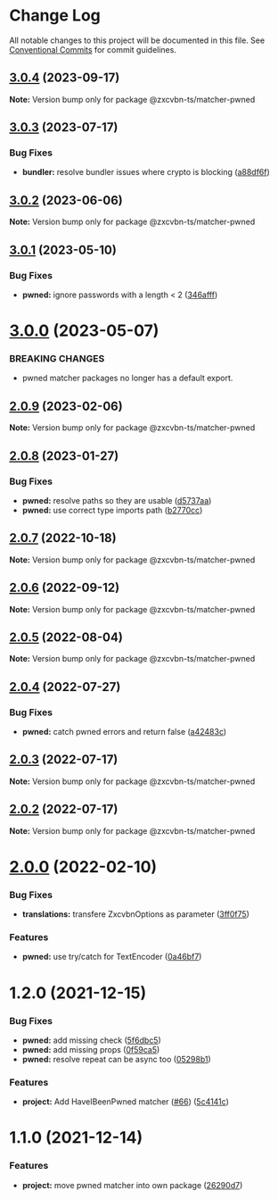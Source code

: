 # Change Log

All notable changes to this project will be documented in this file.
See [Conventional Commits](https://conventionalcommits.org) for commit guidelines.

## [3.0.4](https://github.com/zxcvbn-ts/zxcvbn/compare/@zxcvbn-ts/matcher-pwned@3.0.3...@zxcvbn-ts/matcher-pwned@3.0.4) (2023-09-17)

**Note:** Version bump only for package @zxcvbn-ts/matcher-pwned

## [3.0.3](https://github.com/zxcvbn-ts/zxcvbn/compare/@zxcvbn-ts/matcher-pwned@3.0.2...@zxcvbn-ts/matcher-pwned@3.0.3) (2023-07-17)

### Bug Fixes

- **bundler:** resolve bundler issues where crypto is blocking ([a88df6f](https://github.com/zxcvbn-ts/zxcvbn/commit/a88df6fa12d8ec02ce32e5d01b4b3e62170c924d))

## [3.0.2](https://github.com/zxcvbn-ts/zxcvbn/compare/@zxcvbn-ts/matcher-pwned@3.0.1...@zxcvbn-ts/matcher-pwned@3.0.2) (2023-06-06)

**Note:** Version bump only for package @zxcvbn-ts/matcher-pwned

## [3.0.1](https://github.com/zxcvbn-ts/zxcvbn/compare/@zxcvbn-ts/matcher-pwned@3.0.0...@zxcvbn-ts/matcher-pwned@3.0.1) (2023-05-10)

### Bug Fixes

- **pwned:** ignore passwords with a length < 2 ([346afff](https://github.com/zxcvbn-ts/zxcvbn/commit/346afff3bdcb1531e6ed7ff2b3f26b21e07e7855))

# [3.0.0](https://github.com/zxcvbn-ts/zxcvbn/compare/@zxcvbn-ts/matcher-pwned@2.0.9...@zxcvbn-ts/matcher-pwned@3.0.0) (2023-05-07)

### BREAKING CHANGES

- pwned matcher packages no longer has a default export.

## [2.0.9](https://github.com/zxcvbn-ts/zxcvbn/compare/@zxcvbn-ts/matcher-pwned@2.0.8...@zxcvbn-ts/matcher-pwned@2.0.9) (2023-02-06)

**Note:** Version bump only for package @zxcvbn-ts/matcher-pwned

## [2.0.8](https://github.com/zxcvbn-ts/zxcvbn/compare/@zxcvbn-ts/matcher-pwned@2.0.7...@zxcvbn-ts/matcher-pwned@2.0.8) (2023-01-27)

### Bug Fixes

- **pwned:** resolve paths so they are usable ([d5737aa](https://github.com/zxcvbn-ts/zxcvbn/commit/d5737aa82ddea0928db4997f587ceee302ff79a3))
- **pwned:** use correct type imports path ([b2770cc](https://github.com/zxcvbn-ts/zxcvbn/commit/b2770cc4b7461f615f4f6199430d9db59b9aa565))

## [2.0.7](https://github.com/zxcvbn-ts/zxcvbn/compare/@zxcvbn-ts/matcher-pwned@2.0.6...@zxcvbn-ts/matcher-pwned@2.0.7) (2022-10-18)

**Note:** Version bump only for package @zxcvbn-ts/matcher-pwned

## [2.0.6](https://github.com/zxcvbn-ts/zxcvbn/compare/@zxcvbn-ts/matcher-pwned@2.0.5...@zxcvbn-ts/matcher-pwned@2.0.6) (2022-09-12)

**Note:** Version bump only for package @zxcvbn-ts/matcher-pwned

## [2.0.5](https://github.com/zxcvbn-ts/zxcvbn/compare/@zxcvbn-ts/matcher-pwned@2.0.4...@zxcvbn-ts/matcher-pwned@2.0.5) (2022-08-04)

**Note:** Version bump only for package @zxcvbn-ts/matcher-pwned

## [2.0.4](https://github.com/zxcvbn-ts/zxcvbn/compare/@zxcvbn-ts/matcher-pwned@2.0.3...@zxcvbn-ts/matcher-pwned@2.0.4) (2022-07-27)

### Bug Fixes

- **pwned:** catch pwned errors and return false ([a42483c](https://github.com/zxcvbn-ts/zxcvbn/commit/a42483c57a2d91f92177d9ce2058ace08573a952))

## [2.0.3](https://github.com/zxcvbn-ts/zxcvbn/compare/@zxcvbn-ts/matcher-pwned@2.0.2...@zxcvbn-ts/matcher-pwned@2.0.3) (2022-07-17)

**Note:** Version bump only for package @zxcvbn-ts/matcher-pwned

## [2.0.2](https://github.com/zxcvbn-ts/zxcvbn/compare/@zxcvbn-ts/matcher-pwned@2.0.1...@zxcvbn-ts/matcher-pwned@2.0.2) (2022-07-17)

**Note:** Version bump only for package @zxcvbn-ts/matcher-pwned

# [2.0.0](https://github.com/zxcvbn-ts/zxcvbn/compare/@zxcvbn-ts/matcher-pwned@1.2.0...@zxcvbn-ts/matcher-pwned@2.0.0) (2022-02-10)

### Bug Fixes

- **translations:** transfere ZxcvbnOptions as parameter ([3ff0f75](https://github.com/zxcvbn-ts/zxcvbn/commit/3ff0f751890a24b8cbb39aad78875e13ed5e6b6d))

### Features

- **pwned:** use try/catch for TextEncoder ([0a46bf7](https://github.com/zxcvbn-ts/zxcvbn/commit/0a46bf7a0f6f08059f60efac145be15043c8540d))

# 1.2.0 (2021-12-15)

### Bug Fixes

- **pwned:** add missing check ([5f6dbc5](https://github.com/zxcvbn-ts/zxcvbn/commit/5f6dbc585b32023d6a8c1317cbfcdcec568c2c52))
- **pwned:** add missing props ([0f59ca5](https://github.com/zxcvbn-ts/zxcvbn/commit/0f59ca5aea88763920f31859ad992135fd4c6df1))
- **pwned:** resolve repeat can be async too ([05298b1](https://github.com/zxcvbn-ts/zxcvbn/commit/05298b107085dfd1ca7a1914f4ac81443dcd6a39))

### Features

- **project:** Add HaveIBeenPwned matcher ([#66](https://github.com/zxcvbn-ts/zxcvbn/issues/66)) ([5c4141c](https://github.com/zxcvbn-ts/zxcvbn/commit/5c4141cd34f6566fe753ce76572f74bb8229b414))

# 1.1.0 (2021-12-14)

### Features

- **project:** move pwned matcher into own package ([26290d7](https://github.com/zxcvbn-ts/zxcvbn/commit/26290d7ac43174ca9fcecabc5869b79965702cc3))
